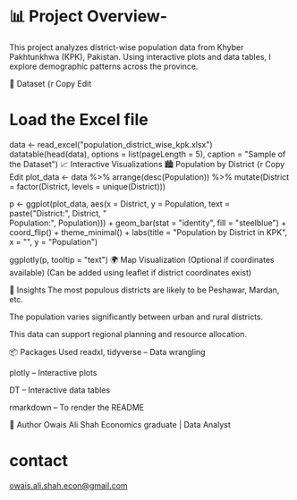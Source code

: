 # 📊 Project Overview-

 This project analyzes district-wise population data from Khyber Pakhtunkhwa (KPK), Pakistan. Using interactive plots and data tables, I explore demographic patterns across the province.

📂 Dataset
{r
Copy
Edit
# Load the Excel file 
data <- read_excel("population_district_wise_kpk.xlsx")
datatable(head(data), options = list(pageLength = 5), caption = "Sample of the Dataset")
📈 Interactive Visualizations
🏙️ Population by District
{r
Copy
Edit
plot_data <- data %>%
  arrange(desc(Population)) %>%
  mutate(District = factor(District, levels = unique(District)))

p <- ggplot(plot_data, aes(x = District, y = Population, text = paste("District:", District, "<br>Population:", Population))) +
  geom_bar(stat = "identity", fill = "steelblue") +
  coord_flip() +
  theme_minimal() +
  labs(title = "Population by District in KPK", x = "", y = "Population")

ggplotly(p, tooltip = "text")
🌍 Map Visualization (Optional if coordinates available)
(Can be added using leaflet if district coordinates exist)

📌 Insights
The most populous districts are likely to be Peshawar, Mardan, etc.

The population varies significantly between urban and rural districts.

This data can support regional planning and resource allocation.

📦 Packages Used
readxl, tidyverse – Data wrangling

plotly – Interactive plots

DT – Interactive data tables

rmarkdown – To render the README

🧠 Author
Owais Ali Shah
Economics  graduate | Data Analyst
# contact
owais.ali.shah.econ@gmail.com
